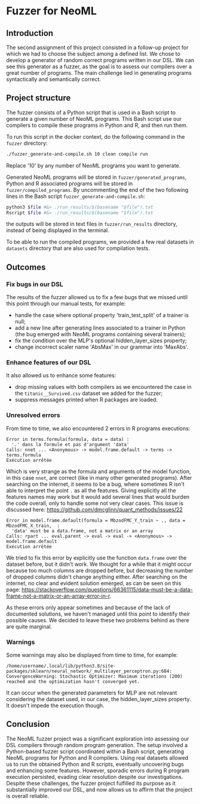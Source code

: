 # Fuzzer for NeoML

## Introduction
The second assignment of this project consisted in a follow-up project for which we had to choose the subject among a defined list. We chose to develop a generator of random correct programs written in our DSL. We can see this generator as a fuzzer, as the goal is to assess our compilers over a great number of programs. The main challenge lied in generating programs syntactically and semantically correct.

## Project structure
The fuzzer consists of a Python script that is used in a Bash script to generate a given number of NeoML programs. This Bash script use our compilers to compile these programs in Python and R, and then run them.

To run this script in the docker context, do the following command in the `fuzzer` directory:
```sh
./fuzzer_generate-and-compile.sh 10 clean compile run
```
Replace '10' by any number of NeoML programs you want to generate.


Generated NeoML programs will be stored in `fuzzer/generated_programs`, Python and R associated programs will be stored in `fuzzer/compiled_programs`. By uncommenting the end of the two following lines in the Bash script `fuzzer_generate-and-compile.sh`:
```sh
python3 $file #&> ./run_results/$(basename "$file").txt
Rscript $file #&> ./run_results/$(basename "$file").txt
```
the outputs will be stored in text files in `fuzzer/run_results` directory, instead of being displayed in the terminal.


To be able to run the compiled programs, we provided a few real datasets in `datasets` directory that are also used for compilation tests.

## Outcomes

### Fix bugs in our DSL
The results of the fuzzer allowed us to fix a few bugs that we missed until this point through our manual tests, for example:
- handle the case where optional property 'train_test_split' of a trainer is null;
- add a new line after generating lines associated to a trainer in Python (the bug emerged with NeoML programs containing several trainers);
- fix the condition over the MLP's optional hidden_layer_sizes property;
- change incorrect scaler name 'AbsMax' in our grammar into 'MaxAbs'.

### Enhance features of our DSL
It also allowed us to enhance some features:
- drop missing values with both compilers as we encountered the case in the `titanic__Survived.csv` dataset we added for the fuzzer;
- suppress messages printed when R packages are loaded.

### Unresolved errors
From time to time, we also encountered 2 errors in R programs executions:
```
Error in terms.formula(formula, data = data) : 
  '.' dans la formule et pas d'argument 'data'
Calls: nnet ... <Anonymous> -> model.frame.default -> terms -> terms.formula
Exécution arrêtée
```
Which is very strange as the formula and arguments of the model function, in this case `nnet`, are correct (like in many other generated programs). After searching on the internet, it seems to be a bug, where sometimes R isn't able to interpret the point `.` as all the features. Giving explicitly all the features names may work but it would add several lines that would burden the code overall, only to handle some not very clear cases.
This issue is discussed here: https://github.com/dmcglinn/quant_methods/issues/22

```
Error in model.frame.default(formula = MbzodFMC_Y_train ~ ., data = MbzodFMC_X_train,  : 
  'data' must be a data.frame, not a matrix or an array
Calls: rpart ... eval.parent -> eval -> eval -> <Anonymous> -> model.frame.default
Exécution arrêtée
```
We tried to fix this error by explicitly use the function `data.frame` over the dataset before, but it didn't work. We thought for a while that it might occur because too much columns are dropped before, but decreasing the number of dropped columns didn't change anything either. After searching on the internet, no clear and evident solution emerged, as can be seen on this page: https://stackoverflow.com/questions/66361115/data-must-be-a-data-frame-not-a-matrix-or-an-array-error-in-r.


As these errors only appear sometimes and because of the lack of documented solutions, we haven't managed until this point to identify their possible causes. We decided to leave these two problems behind as there are quite marginal.

### Warnings

Some warnings may also be displayed from time to time, for example:
```
/home/username/.local/lib/python3.8/site-packages/sklearn/neural_network/_multilayer_perceptron.py:684: ConvergenceWarning: Stochastic Optimizer: Maximum iterations (200) reached and the optimization hasn't converged yet.
```
It can occur when the generated parameters for MLP are not relevant considering the dataset used, in our case, the hidden_layer_sizes property. It doesn't impede the execution though.

## Conclusion
The NeoML fuzzer project was a significant exploration into assessing our DSL compilers through random program generation. The setup involved a Python-based fuzzer script coordinated within a Bash script, generating NeoML programs for Python and R compilers. Using real datasets allowed us to run the obtained Python and R scripts, eventually uncovering bugs and enhancing some features. However, sporadic errors during R program execution persisted, evading clear resolution despite our investigations. Despite these challenges, the fuzzer project fulfilled its purpose as it substantially improved our DSL, and now allows us to affirm that the project is overall reliable.

